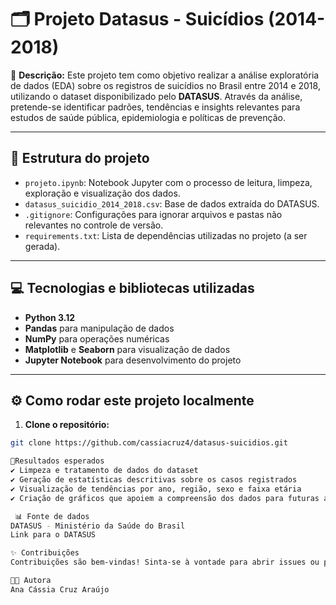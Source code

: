 # 🗂️ Projeto Datasus - Suicídios (2014-2018)

🔬 **Descrição:**
Este projeto tem como objetivo realizar a análise exploratória de dados (EDA) sobre os registros de suicídios no Brasil entre 2014 e 2018, utilizando o dataset disponibilizado pelo **DATASUS**. Através da análise, pretende-se identificar padrões, tendências e insights relevantes para estudos de saúde pública, epidemiologia e políticas de prevenção.

---

## 📁 **Estrutura do projeto**

- `projeto.ipynb`: Notebook Jupyter com o processo de leitura, limpeza, exploração e visualização dos dados.
- `datasus_suicidio_2014_2018.csv`: Base de dados extraída do DATASUS.
- `.gitignore`: Configurações para ignorar arquivos e pastas não relevantes no controle de versão.
- `requirements.txt`: Lista de dependências utilizadas no projeto (a ser gerada).

---

## 💻 **Tecnologias e bibliotecas utilizadas**

- **Python 3.12**
- **Pandas** para manipulação de dados
- **NumPy** para operações numéricas
- **Matplotlib** e **Seaborn** para visualização de dados
- **Jupyter Notebook** para desenvolvimento do projeto

---

## ⚙️ **Como rodar este projeto localmente**

1. **Clone o repositório:**

```bash
git clone https://github.com/cassiacruz4/datasus-suicidios.git

📝Resultados esperados
✔ Limpeza e tratamento de dados do dataset
✔ Geração de estatísticas descritivas sobre os casos registrados
✔ Visualização de tendências por ano, região, sexo e faixa etária
✔ Criação de gráficos que apoiem a compreensão dos dados para futuras análises acadêmicas ou profissionais

 📊 Fonte de dados
DATASUS - Ministério da Saúde do Brasil
Link para o DATASUS

✨ Contribuições
Contribuições são bem-vindas! Sinta-se à vontade para abrir issues ou pull requests.

👩‍💻 Autora
Ana Cássia Cruz Araújo

